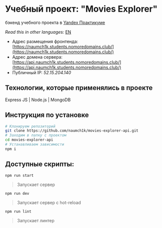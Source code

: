 # Учебный проект: "Movies Explorer"

бэкенд учебного проекта в [Yandex Практикуме](https://praktikum.yandex.ru/web/ "Курс Веб-разработчик")

*Read this in other languages:* [EN](https://github.com/naumch1k/movies-explorer-api/blob/main/README.md)

* Адрес размещения фронтенда: [https://naumch1k.students.nomoredomains.club/](https://naumch1k.students.nomoredomains.club/)
* Адрес домена сервера: [https://api.naumch1k.students.nomoredomains.club/](https://api.naumch1k.students.nomoredomains.club/)
* Публичный IP: *52.15.204.140*

## Технологии, которые применялись в проекте
Express JS | Node.js | MongoDB

## Инструкция по установке

```bash
# Клонируем репозиторий
git clone https://github.com/naumch1k/movies-explorer-api.git
# Заходим в папку с проектом
cd movies-explorer-api
# Устанавливаем зависимости
npm i
```

## Доступные скрипты:

`npm run start`

> Запускает сервер

`npm run dev`

> Запускает сервер с hot-reload

`npm run lint`

> Запускает линтер
